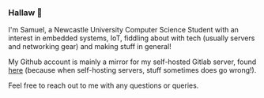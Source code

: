 ### Hallaw 👋

I'm Samuel, a Newcastle University Computer Science Student with an interest in embedded systems, IoT, fiddling about with tech (usually servers and networking gear) and making stuff in general!

My Github account is mainly a mirror for my self-hosted Gitlab server, found [here](https://gitlab.bingbong.tech/Swell61) (because when self-hosting servers, stuff sometimes does go wrong!).

Feel free to reach out to me with any questions or queries.

<!--
**Swell61/swell61** is a ✨ _special_ ✨ repository because its `README.md` (this file) appears on your GitHub profile.

Here are some ideas to get you started:

- 🔭 I’m currently working on ...
- 🌱 I’m currently learning ...
- 👯 I’m looking to collaborate on ...
- 🤔 I’m looking for help with ...
- 💬 Ask me about ...
- 📫 How to reach me: ...
- 😄 Pronouns: ...
- ⚡ Fun fact: ...
-->
